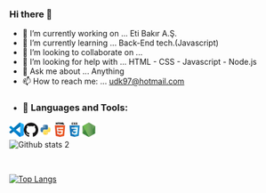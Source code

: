 ### Hi there 👋

<!--
**UlasDoruk/UlasDoruk** is a ✨ _special_ ✨ repository because its `README.md` (this file) appears on your GitHub profile.

Here are some ideas to get you started:
-->

- 🔭 I’m currently working on ... Eti Bakır A.Ş.
- 🌱 I’m currently learning ... Back-End tech.(Javascript)
- 👯 I’m looking to collaborate on ...
- 🤔 I’m looking for help with ... HTML - CSS - Javascript - Node.js
- 💬 Ask me about ... Anything
- 📫 How to reach me: ... udk97@hotmail.com
- ### 🔧 Languages and Tools:

<img align="left" alt="Visual Studio Code" width="26px" src="https://raw.githubusercontent.com/github/explore/80688e429a7d4ef2fca1e82350fe8e3517d3494d/topics/visual-studio-code/visual-studio-code.png" />
<img align="left" alt="GitHub" width="26px" src="https://raw.githubusercontent.com/github/explore/78df643247d429f6cc873026c0622819ad797942/topics/github/github.png" />
<img align="left" alt="Python" width="26px" src="https://raw.githubusercontent.com/github/explore/cebd63002168a05a6a642f309227eefeccd92950/topics/python/python.png" />
<img align="left" alt="HTML" width="26px" src="https://raw.githubusercontent.com/github/explore/cebd63002168a05a6a642f309227eefeccd92950/topics/html/html.png" />
<img align="left" alt="CSS" width="26px" src="https://raw.githubusercontent.com/github/explore/cebd63002168a05a6a642f309227eefeccd92950/topics/css/css.png" />
<img align="left" alt="Node.js" width="26px" src="https://raw.githubusercontent.com/github/explore/cebd63002168a05a6a642f309227eefeccd92950/topics/nodejs/nodejs.png" /> 
<br>

![Github stats 2](https://github-readme-stats.vercel.app/api?username=UlasDoruk&show_icons=true&theme=radical)

<br>

[![Top Langs](https://github-readme-stats.vercel.app/api/top-langs/?username=UlasDoruk)](https://github.com/anuraghazra/github-readme-stats)

